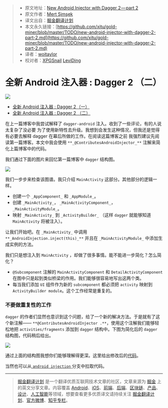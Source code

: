 > * 原文地址：[New Android Injector with Dagger 2 — part 2](https://medium.com/@iammert/new-android-injector-with-dagger-2-part-2-4af05fd783d0)
> * 原文作者：[Mert Şimşek](https://medium.com/@iammert?source=post_header_lockup)
> * 译文出自：[掘金翻译计划](https://github.com/xitu/gold-miner)
> * 本文永久链接：[https://github.com/xitu/gold-miner/blob/master/TODO/new-android-injector-with-dagger-2-part-2.md](https://github.com/xitu/gold-miner/blob/master/TODO/new-android-injector-with-dagger-2-part-2.md)
> * 译者：[woitaylor](https://github.com/woitaylor)
> * 校对者：[XPGSnail](https://github.com/XPGSnail) [LeviDing](https://github.com/leviding)

# 全新 Android 注入器 : Dagger 2 （二）

![](https://cdn-images-1.medium.com/max/2000/1*mUOY8duji6LKT9dKFpDvoA.jpeg)

- [全新 Android 注入器 : Dagger 2 （一）](https://github.com/xitu/gold-miner/blob/master/TODO/new-android-injector-with-dagger-2-part-1.md)
- [全新 Android 注入器 : Dagger 2 （二）](https://github.com/xitu/gold-miner/blob/master/TODO/new-android-injector-with-dagger-2-part-2.md)

在上一篇博客中我尝试解释了 `dagger-android` 注入。收到了一些评论，有的人说太复杂了没必要
为了使用新特性去升级。我想到会发生这种情况，但我还是觉得有必要去解释 dagger 在幕后所做的工作。在阅读这篇博客之前
我强烈建议先阅读第一篇博客。本文中我会使用 `**_@ContributesAndroidInjector_**` 注解来简化上篇博客中的代码。



我们通过下面的图片来回忆第一篇博客中 `dagger` 结构图。 

![](https://cdn-images-1.medium.com/max/1000/1*RbT9g29U6QErwWktV6089Q.png)

我们一步步来检查该图谱。我只介绍 `MainActivity` 这部分。其他部分的逻辑一样。
* 创建一个 `_AppComponent_` 和 `_AppModule_`。
* 创建 `_MainActivity_`， `_MainActivityComponent_`， `_MainActivityModule_`。
* 映射 `_MainActivity_` 到 `_ActivityBuilder_` （这样 `dagger` 就能够知道 `MainActivity` 将被注入）。

让我们开始吧。在 `_MainActivity_` 中调用 `**_AndroidInjection.inject(this)_**` 并且在 `_MainActivityModule_` 中添加生成实例的方法。

我们只是想注入到 `MainActivity` ，却做了很多事情。能不能进一步简化？怎么简化？

* `@Subcomponent` 注解的 `MainActivityComponent` 和 `DetailActivityComponent` 在图中只是起到类似桥梁的作用。我们能够很容易地写出这两个类。
* 每当我们添加 `UI` 组件作为新的 `subcomponent` 都必须把 `activity` 映射到 `ActivityBuilder module`。这个工作经常是重复的。

### 不要做重复性的工作

`dagger` 的作者们显然也意识到这个问题，给了一个新的解决方法。于是就有了这个新注解—— `**@ContributesAndroidInjector .**`，使用这个注解我们能够轻松地把 `activities/fragments` 添加到 `dagger` 结构中。下图为简化后的 `dagger` 结构图，代码稍后给出。

![](https://cdn-images-1.medium.com/max/1000/1*KqjANMe67JfzRNp0-QQIEw.png)

通过上面的结构图我想你们能够理解得更深。这里给出修改后的[代码](https://github.com/iammert/dagger-android-injection/commit/5cf00f738751939b0d222e5da55e7f4384fa5798)。

当然也可以从[ `android injection` ](https://github.com/iammert/dagger-android-injection/tree/dagger-simplified-with-contributes)分支中拉取代码。




---

> [掘金翻译计划](https://github.com/xitu/gold-miner) 是一个翻译优质互联网技术文章的社区，文章来源为 [掘金](https://juejin.im) 上的英文分享文章。内容覆盖 [Android](https://github.com/xitu/gold-miner#android)、[iOS](https://github.com/xitu/gold-miner#ios)、[前端](https://github.com/xitu/gold-miner#前端)、[后端](https://github.com/xitu/gold-miner#后端)、[区块链](https://github.com/xitu/gold-miner#区块链)、[产品](https://github.com/xitu/gold-miner#产品)、[设计](https://github.com/xitu/gold-miner#设计)、[人工智能](https://github.com/xitu/gold-miner#人工智能)等领域，想要查看更多优质译文请持续关注 [掘金翻译计划](https://github.com/xitu/gold-miner)、[官方微博](http://weibo.com/juejinfanyi)、[知乎专栏](https://zhuanlan.zhihu.com/juejinfanyi)。

